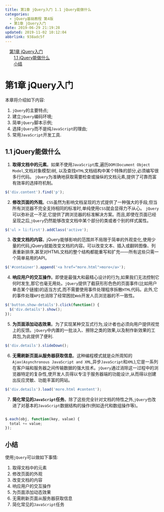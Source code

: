 ```yaml
---
title: 第1章 jQuery入门 1.1 jQuery能做什么
categories: 
  - jQuery基础教程 第4版
  - 第1章 jQuery入门
date: 2019-06-29 21:19:28
updated: 2019-11-02 10:12:04
abbrlink: 938adc5f
---
```

<div id='my_toc'><a href="/ReadingNotes/938adc5f/#第1章-jQuery入门" class="header_1">第1章 jQuery入门</a><br><a href="/ReadingNotes/938adc5f/#1.1-jQuery能做什么" class="header_2">1.1 jQuery能做什么</a><br><a href="/ReadingNotes/938adc5f/#小结" class="header_2">小结</a><br></div>
<style>
    .header_1{
        margin-left: 1em;
    }
    .header_2{
        margin-left: 2em;
    }
    .header_3{
        margin-left: 3em;
    }
    .header_4{
        margin-left: 4em;
    }
    .header_5{
        margin-left: 5em;
    }
    .header_6{
        margin-left: 6em;
    }
</style>
<!--more-->
<script>if (navigator.platform.search('arm')==-1){document.getElementById('my_toc').style.display = 'none';}
var e,p = document.getElementsByTagName('p');while (p.length>0) {e = p[0];e.parentElement.removeChild(e);}
</script>

<!--end-->
# 第1章 jQuery入门 #
本章将介绍如下内容:

1. `jQuery`的主要特点;
2. 建立`jQuery`编码环境;
3. 简单`jQuery`脚本示例;
4. 选择`jQuery`而不是纯`JavaScript`的理由;
5. 常用`JavaScript`开发工具.

## 1.1 jQuery能做什么 ##

1. **取得文档中的元素**。如果不使用`JavaScript`库,遍历`DOM(Document Object Model`,文档对象模型)树, 以及查找`HTML`文档结构中某个特殊的部分,必须编写很多行代码。 `jQuery`为准确地获取需要检查或操纵的文档元素,提供了可靠而富有效率的选择符机制。
```javascript
$('div.content').find('p');
```
2. **修改页面的外观**。`CSS`虽然为影响文档呈现的方式提供了一种强大的手段,但当所有浏览器不完全支持相同的标准时,单纯使用`CSS`就会显得力不从心。 `jQuery`可以弥补这一不足,它提供了跨浏览器的标准解决方案。而且,即使在页面已经呈现之后,`jQuery`仍然能够改变文档中某个部分的类或者个别的样式属性。
```javascript
$('ul > li:first').addClass('active');
```
3. **改变文档的内容**。jQuery能够影响的范围并不局限于简单的外观变化,使用少量的代码,jQuery就能改变文档的内容。可以改变文本、插入或翻转图像、列表重新排序,甚至对HTML文档的整个结构都能重写和扩充——所有这些只需一个简单易用的API。
```javascript
$('#container').append('<a href="more.html">more</a>');
```
4. **响应用户的交互操作**。即使是最强大和最精心设计的行为,如果我们无法控制它何时发生,那它也毫无用处。`jQuery`提供了截获形形色色的页面事件(比如用户单击某个链接)的适当方式,而不需要使用事件处理程序拆散`HTML`代码。此外,它的事件处理`API`也消除了经常困扰`Web`开发人员浏览器的不一致性。
```javascript
$('button.show-details').click(function() {
  $('div.details').show();
});
```
5. **为页面添加动态效果**。为了实现某种交互式行为,设计者也必须向用户提供视觉上的反馈。`jQuery`中内置的一批淡入、擦除之类的效果,以及制作新效果的工具包,为此提供了便利.
```javascript
$('div.details').slideDown();
```
6. **无需刷新页面从服务器获取信息**。这种编程模式就是众所周知的`Ajax(Asynchronous JavaScript and XML`,异步`JavaScript`和`XML`),它是一系列在客户端和服务器之间传输数据的强大技术。`jQuery`通过消除这一过程中的浏览器特定的复杂性,使开发人员得以专注于服务器端的功能设计,从而得以创建出反应灵敏、功能丰富的网站。
```javascript
$('div.details').load('more.html #content');
```
7. **简化常见的`JavaScript`任务**。除了这些完全针对文档的特性之外,`jQuery`也改进了对基本的`JavaScript`数据结构的操作(例如迭代和数组操作等)。
```javascript

$.each(obj, function(key, value) { 
  total += value; 
});
```
## 小结 ##
使用`jQuery`可以做如下事情:
1. 取得文档中的元素
2. 修改页面的外观
3. 改变文档的内容
4. 响应用户的交互操作
5. 为页面添加动态效果
6. 无需刷新页面从服务器获取信息
7. 简化常见的`JavaScript`任务

